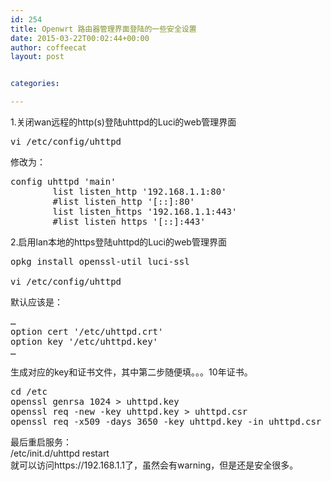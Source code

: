 ```yaml
---
id: 254
title: Openwrt 路由器管理界面登陆的一些安全设置
date: 2015-03-22T00:02:44+00:00
author: coffeecat
layout: post


categories:

---
```

1.关闭wan远程的http(s)登陆uhttpd的Luci的web管理界面

<pre class="lang:sh decode:true " >vi /etc/config/uhttpd</pre>

修改为：

<pre class="lang:vim decode:true " >config uhttpd 'main'
        list listen_http '192.168.1.1:80'
        #list listen_http '[::]:80'
        list listen_https '192.168.1.1:443'
        #list listen_https '[::]:443'</pre>

2.启用lan本地的https登陆uhttpd的Luci的web管理界面

<pre class="lang:sh decode:true " >opkg install openssl-util luci-ssl

vi /etc/config/uhttpd</pre>

默认应该是：

<pre class="lang:vim decode:true " >…
option cert '/etc/uhttpd.crt'
option key '/etc/uhttpd.key'
…</pre>

生成对应的key和证书文件，其中第二步随便填。。。10年证书。

<pre class="lang:sh decode:true " >cd /etc
openssl genrsa 1024 &gt; uhttpd.key
openssl req -new -key uhttpd.key &gt; uhttpd.csr
openssl req -x509 -days 3650 -key uhttpd.key -in uhttpd.csr &gt; uhttpd.crt</pre>

最后重启服务：  
/etc/init.d/uhttpd restart  
就可以访问https://192.168.1.1了，虽然会有warning，但是还是安全很多。